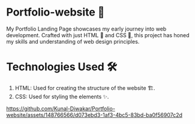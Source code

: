 # Portfolio-website 🚀
My Portfolio Landing Page showcases my early journey into web development. Crafted with just HTML 📝 and CSS 🎨, this project has honed my skills and understanding of web design principles.

# Technologies Used 🛠️
1. HTML: Used for creating the structure of the website 🏗️.
2. CSS: Used for styling the elements ✨.

https://github.com/Kunal-Diwakar/Portfolio-website/assets/148766566/d073ebd3-1af3-4bc5-83bd-ba0f56907c2d

